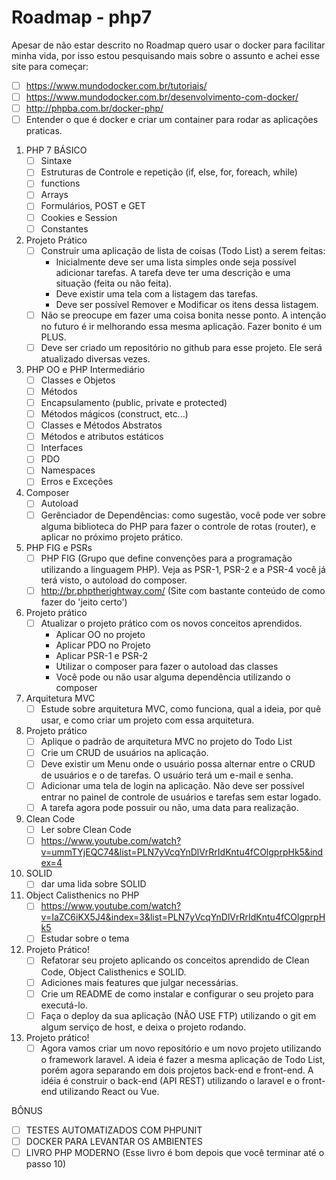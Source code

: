 # Roadmap - php7
Apesar de não estar descrito no Roadmap quero usar o docker para facilitar minha vida, por isso estou pesquisando mais sobre o assunto e achei esse site para começar:
 - [ ] https://www.mundodocker.com.br/tutoriais/
 - [ ] https://www.mundodocker.com.br/desenvolvimento-com-docker/
 - [ ] http://phpba.com.br/docker-php/
 - [ ] Entender o que é docker e criar um container para rodar as aplicações praticas.

1. PHP 7 BÁSICO
	- [ ] Sintaxe
	- [ ] Estruturas de Controle e repetição (if, else, for, foreach, while)
	- [ ] functions
	- [ ] Arrays 
	- [ ] Formulários, POST e GET
	- [ ] Cookies e Session
	- [ ] Constantes
2. Projeto Prático
	- [ ] Construir uma aplicação de lista de coisas (Todo List) a serem feitas:
		- Inicialmente deve ser uma lista simples onde seja possível adicionar tarefas. A tarefa deve ter uma descrição e uma situação (feita ou não feita).
		- Deve existir uma tela com a listagem das tarefas.
		- Deve ser possível Remover e Modificar os itens dessa listagem.
	- [ ] Não se preocupe em fazer uma coisa bonita nesse ponto. A intenção no futuro é ir melhorando essa mesma aplicação. Fazer bonito é um PLUS.
	- [ ] Deve ser criado um repositório no github para esse projeto. Ele será atualizado diversas vezes.
3. PHP OO e PHP Intermediário
	- [ ] Classes e Objetos
	- [ ] Métodos
	- [ ] Encapsulamento (public, private e protected)
	- [ ] Métodos mágicos (construct, etc...)
	- [ ] Classes e Métodos Abstratos
	- [ ] Métodos e atributos estáticos
	- [ ] Interfaces
	- [ ] PDO
	- [ ] Namespaces
	- [ ] Erros e Exceções
3. Composer
	- [ ] Autoload
	- [ ] Gerênciador de Dependências: como sugestão, você pode ver sobre alguma biblioteca do PHP para fazer o controle de rotas (router), e aplicar no próximo projeto prático.
4. PHP FIG e PSRs
	- [ ] PHP FIG (Grupo que define convenções para a programação utilizando a linguagem PHP). Veja as PSR-1, PSR-2 e a PSR-4 você já terá visto, o autoload do composer.
	- [ ] http://br.phptherightway.com/ (Site com bastante conteúdo de como fazer do 'jeito certo')
5. Projeto prático
	- [ ] Atualizar o projeto prático com os novos conceitos aprendidos.
		- Aplicar OO no projeto
		- Aplicar PDO no Projeto
		- Aplicar PSR-1 e PSR-2
		- Utilizar o composer para fazer o autoload das classes
		- Você pode ou não usar alguma dependência utilizando o composer
6. Arquitetura MVC
	- [ ] Estude sobre arquitetura MVC, como funciona, qual a ideia, por quê usar, e como criar um projeto com essa arquitetura.
7. Projeto prático
	- [ ] Aplique o padrão de arquitetura MVC no projeto do Todo List
	- [ ] Crie um CRUD de usuários na aplicação.
	- [ ] Deve existir um Menu onde o usuário possa alternar entre o CRUD de usuários e o de tarefas. O usuário terá um e-mail e senha.
	- [ ] Adicionar uma tela de login na aplicação. Não deve ser possível entrar no painel de controle de usuários e tarefas sem estar logado.
	- [ ] A tarefa agora pode possuir ou não, uma data para realização.
8. Clean Code
	- [ ] Ler sobre Clean Code
	- [ ] https://www.youtube.com/watch?v=ummTYjEQC74&list=PLN7yVcqYnDlVrRrIdKntu4fCOlgprpHk5&index=4
9. SOLID
	- [ ] dar uma lida sobre SOLID
10. Object Calisthenics no PHP
	- [ ] https://www.youtube.com/watch?v=IaZC6iKX5J4&index=3&list=PLN7yVcqYnDlVrRrIdKntu4fCOlgprpHk5
	- [ ] Estudar sobre o tema
11. Projeto Prático!
	- [ ] Refatorar seu projeto aplicando os conceitos aprendido de Clean Code, Object Calisthenics e SOLID.
	- [ ] Adiciones mais features que julgar necessárias.
	- [ ] Crie um README de como instalar e configurar o seu projeto para executá-lo.
	- [ ] Faça o deploy da sua aplicação (NÃO USE FTP) utilizando o git em algum serviço de host, e deixa o projeto rodando.
12. Projeto prático!
	- [ ] Agora vamos criar um novo repositório e um novo projeto utilizando o framework laravel. A ideia é fazer a mesma aplicação de Todo List, porém agora separando em dois projetos back-end e front-end. A idéia é construir o back-end (API REST) utilizando o laravel e o front-end utilizando React ou Vue.
	
BÔNUS

- [ ] TESTES AUTOMATIZADOS COM PHPUNIT
- [ ] DOCKER PARA LEVANTAR OS AMBIENTES
- [ ] LIVRO PHP MODERNO (Esse livro é bom depois que você terminar até o passo 10)
